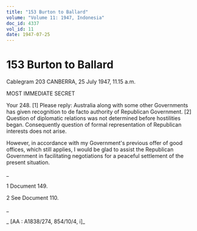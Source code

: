 ```yaml
---
title: "153 Burton to Ballard"
volume: "Volume 11: 1947, Indonesia"
doc_id: 4337
vol_id: 11
date: 1947-07-25
---
```


# 153 Burton to Ballard

Cablegram 203 CANBERRA, 25 July 1947, 11.15 a.m.

MOST IMMEDIATE SECRET

Your 248. [1] Please reply: Australia along with some other Governments has given recognition to de facto authority of Republican Government. [2] Question of diplomatic relations was not determined before hostilities began. Consequently question of formal representation of Republican interests does not arise.

However, in accordance with my Government's previous offer of good offices, which still applies, I would be glad to assist the Republican Government in facilitating negotiations for a peaceful settlement of the present situation.

_

1 Document 149.

2 See Document 110.

_

_ [AA : A1838/274, 854/10/4, i]_
